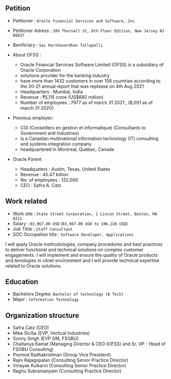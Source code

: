 ## Petition
- Petitioner : `Oracle Financial Services and Software, Inc`
- Petitioner Adress : `399 Thornall St, 6th Floor Edition, New Jersey NJ 08837`
- Benificiary : `Sai Harshavardhan Tallapalli`
- About OFSS : 

    - Oracle Financial Services Software Limited (OFSS) is a subsidiary of Oracle Corporation
    - solutions provider for the banking industry
    - have more than 1432 customers in over 158 countries according to the 20-21 annual report that was replease on 4th Aug 2021
    - Headquarters	: Mumbai, India
    - Revenue : ₹5,115 crore (US$680 million)
    - Number of employees : 7977 as of march 31 2021 , (8,001 as of march 31 2020)

- Previous employer: 
    - CGI (Conseillers en gestion et informatique) (Consultants to Government and Industries) 
    - is a Canadian multinational information technology (IT) consulting and systems integration company 
    - headquartered in Montreal, Quebec, Canada

- Oracle Parent
    - Headquaters :  Austin, Texas, United States
    - Revenue : 40.47 billion
    - No. of employees : 132,000
    - CEO : Safra A. Catz


## Work related
- Work site : `State Street Corporation, 1 Lincon Street, Boston, MA 0211`
- Salary : `83,967.00 USD` (`83,967.00 USD to 106,226 USD`)
- Job Titile : `Staff Consultant`
- SOC Occupation title : `Software Developer, Applications`

I will apply Oracle methodologies, company procedures and best practices to deliver functional and technical solutions on complex customer engagements. I will implement and ensure the quality of Oracle products and tenologies in clinet environment and I will provide technical expertise related to Oracle solutions.


## Education

- Bachelors Degree, `Bachelor of technology (B Tech)`
- Major : `Information Technology`

## Organization structure

- Safra Catz (CEO)
- Mike Sicilia (EVP, Vertical Industries)
- Sonny Singh (EVP GM, FSGBU)
- Chaitanya Kamat (Managing Director & CEO (OFSS) and Sr. VP - Head of FSGBU Consulting)
- Promod Radhakrishnan (Group Vice President)
- Rajiv Rajagopalan	(Consulting Senior Practice Director)
- Vinayak Kulkarni	(Consulting Senior Practice Director)
- Raghu Subramanyam (Consulting Practice Director)
